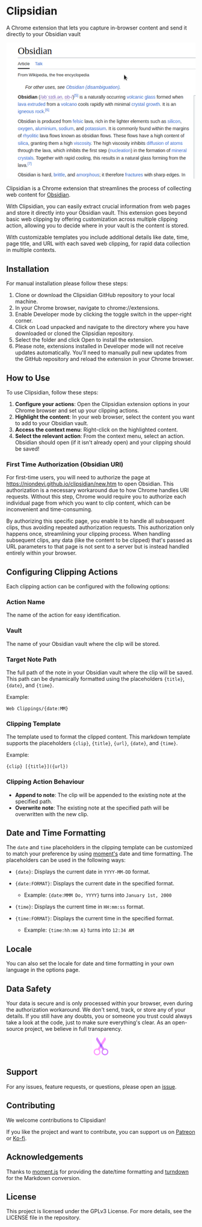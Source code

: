 # Clipsidian

A Chrome extension that lets you capture in-browser content and send it directly to your Obsidian vault


<p align="center">
  <img src="./docs/example.gif">
</p>

  
Clipsidian is a Chrome extension that streamlines the process of collecting web content for [Obsidian](https://obsidian.md/). 

With Clipsidian, you can easily extract crucial information from web pages and store it directly into your Obsidian vault. This extension goes beyond basic web clipping by offering customization across multiple clipping action, allowing you to decide where in your vault is the content is stored. 

With customizable templates you include additional details like date, time, page title, and URL with each saved web clipping, for rapid data collection in multiple contexts.


## Installation

For manual installation please follow these steps:

1. Clone or download the Clipsidian GitHub repository to your local machine.
2. In your Chrome browser, navigate to chrome://extensions.
3. Enable Developer mode by clicking the toggle switch in the upper-right corner.
4. Click on Load unpacked and navigate to the directory where you have downloaded or cloned the Clipsidian repository.
5. Select the folder and click Open to install the extension.
6. Please note, extensions installed in Developer mode will not receive updates automatically. You'll need to manually pull new updates from the GitHub repository and reload the extension in your Chrome browser.

  
## How to Use

To use Clipsidian, follow these steps:

1. **Configure your actions**: Open the Clipsidian extension options in your Chrome browser and set up your clipping actions.
2. **Highlight the content**: In your web browser, select the content you want to add to your Obsidian vault.
3. **Access the context menu**: Right-click on the highlighted content.
4. **Select the relevant action**: From the context menu, select an action. Obsidian should open (if it isn't already open) and your clipping should be saved!

### First Time Authorization (Obsidian URI)

For first-time users, you will need to authorize the page at https://niondevi.github.io/clipsidian/new.htm to open Obsidian. This authorization is a necessary workaround due to how Chrome handles URI requests. Without this step, Chrome would require you to authorize each individual page from which you want to clip content, which can be inconvenient and time-consuming.

By authorizing this specific page, you enable it to handle all subsequent clips, thus avoiding repeated authorization requests. This authorization only happens once, streamlining your clipping process. When handling subsequent clips, any data (like the content to be clipped) that's passed as URL parameters to that page is not sent to a server but is instead handled entirely within your browser.


## Configuring Clipping Actions

Each clipping action can be configured with the following options:

### Action Name

The name of the action for easy identification.

### Vault

The name of your Obsidian vault where the clip will be stored.

### Target Note Path

The full path of the note in your Obsidian vault where the clip will be saved. This path can be dynamically formatted using the placeholders `{title}`, `{date}`, and `{time}`. 

Example:
```
Web Clippings/{date:MM}
```

### Clipping Template

The template used to format the clipped content. This markdown template supports the placeholders `{clip}`, `{title}`, `{url}`, `{date}`, and `{time}`.

Example:
```
{clip} [{title}]({url})
```

### Clipping Action Behaviour

- **Append to note**: The clip will be appended to the existing note at the specified path.
- **Overwrite note**: The existing note at the specified path will be overwritten with the new clip.


## Date and Time Formatting

The `date` and `time` placeholders in the clipping template can be customized to match your preference by using [moment's](https://momentjs.com/docs/#/displaying/format/) date and time formatting. The placeholders can be used in the following ways:

- `{date}`: Displays the current date in `YYYY-MM-DD` format.

- `{date:FORMAT}`: Displays the current date in the specified format.
	- Example: `{date:MMM Do, YYYY}` turns into `January 1st, 2000`

- `{time}`: Displays the current time in `HH:mm:ss` format.

- `{time:FORMAT}`: Displays the current time in the specified format.
	- Example: `{time:hh:mm A}` turns into `12:34 AM`

## Locale

You can also set the locale for date and time formatting in your own language in the options page.

## Data Safety

Your data is secure and is only processed within your browser, even during the authorization workaround. We don't send, track, or store any of your details. If you still have any doubts, you or someone you trust could always take a look at the code, just to make sure everything's clear. As an open-source project, we believe in full transparency.


<p align="center">
  <img src="./icon/icon48.png">
</p>

## Support

For any issues, feature requests, or questions, please open an [issue](https://github.com/niondevi/clipsidian/issues).

## Contributing

We welcome contributions to Clipsidian! 

If you like the project and want to contribute, you can support us on [Patreon](https://www.patreon.com/niondevi) or [Ko-fi](https://ko-fi.com/niondevi).

## Acknowledgements

Thanks to [moment.js](https://github.com/moment/moment) for providing the date/time formatting and [turndown](https://github.com/mixmark-io/turndown) for the Markdown conversion.

## License

This project is licensed under the GPLv3 License. For more details, see the LICENSE file in the repository.